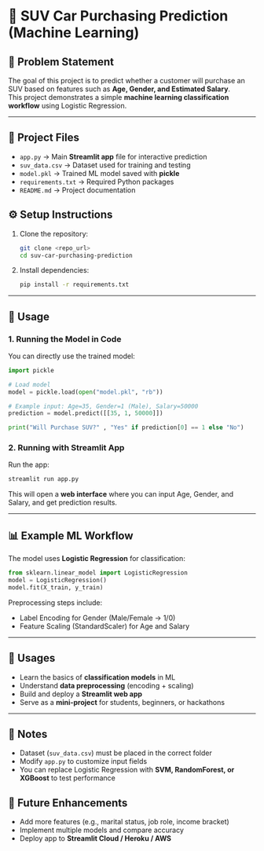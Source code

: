 # 🚙 SUV Car Purchasing Prediction (Machine Learning)

## 📌 Problem Statement
The goal of this project is to predict whether a customer will purchase an SUV based on features such as **Age, Gender, and Estimated Salary**.  
This project demonstrates a simple **machine learning classification workflow** using Logistic Regression.

---

## 📂 Project Files
- `app.py` → Main **Streamlit app** file for interactive prediction  
- `suv_data.csv` → Dataset used for training and testing  
- `model.pkl` → Trained ML model saved with **pickle**  
- `requirements.txt` → Required Python packages  
- `README.md` → Project documentation  



## ⚙️ Setup Instructions
1. Clone the repository:
   ```bash
   git clone <repo_url>
   cd suv-car-purchasing-prediction


2. Install dependencies:

   ```bash
   pip install -r requirements.txt
   ```

---

## 🚀 Usage

### 1. Running the Model in Code

You can directly use the trained model:

```python
import pickle

# Load model
model = pickle.load(open("model.pkl", "rb"))

# Example input: Age=35, Gender=1 (Male), Salary=50000
prediction = model.predict([[35, 1, 50000]])

print("Will Purchase SUV?" , "Yes" if prediction[0] == 1 else "No")
```

### 2. Running with Streamlit App

Run the app:

```bash
streamlit run app.py
```

This will open a **web interface** where you can input Age, Gender, and Salary, and get prediction results.

---

## 📊 Example ML Workflow

The model uses **Logistic Regression** for classification:

```python
from sklearn.linear_model import LogisticRegression
model = LogisticRegression()
model.fit(X_train, y_train)
```

Preprocessing steps include:

* Label Encoding for Gender (Male/Female → 1/0)
* Feature Scaling (StandardScaler) for Age and Salary

---

## 🎯 Usages

* Learn the basics of **classification models** in ML
* Understand **data preprocessing** (encoding + scaling)
* Build and deploy a **Streamlit web app**
* Serve as a **mini-project** for students, beginners, or hackathons

---

## 📝 Notes

* Dataset (`suv_data.csv`) must be placed in the correct folder
* Modify `app.py` to customize input fields
* You can replace Logistic Regression with **SVM, RandomForest, or XGBoost** to test performance


## 🔮 Future Enhancements

* Add more features (e.g., marital status, job role, income bracket)
* Implement multiple models and compare accuracy
* Deploy app to **Streamlit Cloud / Heroku / AWS**
